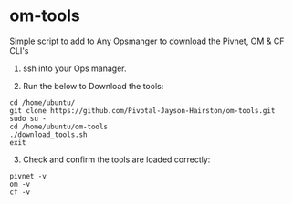 # om-tools

Simple script to add to Any Opsmanger to download the Pivnet, OM &amp; CF CLI's

1. ssh into your Ops manager.

2. Run the below to Download the tools:

```
cd /home/ubuntu/
git clone https://github.com/Pivotal-Jayson-Hairston/om-tools.git
sudo su -
cd /home/ubuntu/om-tools
./download_tools.sh
exit
```

3. Check and confirm the tools are loaded correctly:

```
pivnet -v
om -v
cf -v
```